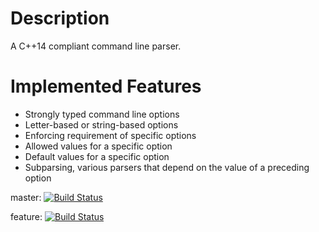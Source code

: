 # Description
A C++14 compliant command line parser.

# Implemented Features
- Strongly typed command line options
- Letter-based or string-based options
- Enforcing requirement of specific options
- Allowed values for a specific option
- Default values for a specific option
- Subparsing, various parsers that depend on the value of a preceding option

master: [![Build Status](https://travis-ci.org/jpan127/argparse.svg?branch=master)](https://travis-ci.org/jpan127/argparse)

feature: [![Build Status](https://travis-ci.org/jpan127/argparse.svg?branch=feature)](https://travis-ci.org/jpan127/argparse)

